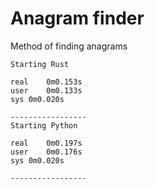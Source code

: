 # Anagram finder
Method of finding anagrams 

```
Starting Rust

real	0m0.153s
user	0m0.133s
sys	0m0.020s

-----------------
Starting Python

real	0m0.197s
user	0m0.176s
sys	0m0.020s

-----------------
```
